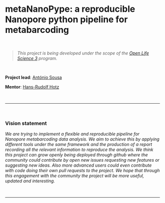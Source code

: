 # metaNanoPype: a reproducible Nanopore python pipeline for metabarcoding

<br>

>*This project is being developed under the scope of the [Open Life Science 3](https://openlifesci.org/ols-3/projects-participants/) program.*

<br>

**Project lead**: [António Sousa](https://openlifesci.org/ols-3/projects-participants/#antonioggsousa)

**Mentor**: [Hans-Rudolf Hotz](https://openlifesci.org/ols-3#hrhotz)

<br>

---

<br>

### Vision statement


*We are trying to implement a flexible and reproducible pipeline for Nanopore metabarcoding data analysis. We aim to achieve this by applying different tools under the same framework and the production of a report recording all the relevant information to reproduce the analysis.
We think this project can grow openly being deployed through github where the community could contribute by open new issues requesting new features or suggesting new ideas. Also more advanced users could even contribute with code doing their own pull requests to the project.
We hope that through this engagement with the community the project will be more useful, updated and interesting.*

<br>

---

<br>

